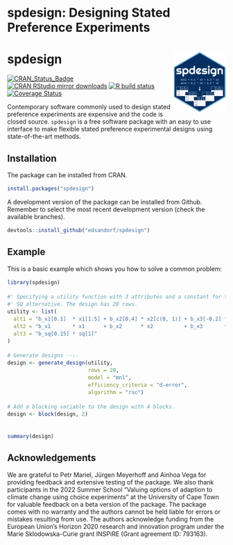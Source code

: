 
<!-- README.md is generated from README.Rmd. Please edit that file -->

# spdesign: Designing Stated Preference Experiments

# spdesign <a href="https://spdesign.edsandorf.me"><img src="man/figures/logo.svg" align="right" height="139" alt="spdesign website" /></a>

<!-- badges: start -->

[![CRAN_Status_Badge](http://www.r-pkg.org/badges/version-last-release/spdesign)](https://cran.r-project.org/package=spdesign)
[![CRAN RStudio mirror
downloads](http://cranlogs.r-pkg.org/badges/spdesign)](http://www.r-pkg.org/pkg/spdesign)
[![R build
status](https://github.com/edsandorf/spdesign/workflows/R-CMD-check/badge.svg)](https://github.com/edsandorf/spdesign/actions?workflow=R-CMD-check)
[![Coverage
Status](https://codecov.io/github/edsandorf/spdesign/coverage.svg?branch=master)](https://codecov.io/github/edsandorf/spdesign?branch=master)
<!-- badges: end -->

Contemporary software commonly used to design stated preference
experiments are expensive and the code is closed source. `spdesign` is a
free software package with an easy to use interface to make flexible
stated preference experimental designs using state-of-the-art methods.

## Installation

The package can be installed from CRAN.

``` r
install.packages("spdesign")
```

A development version of the package can be installed from Github.
Remember to select the most recent development version (check the
available branches).

``` r
devtools::install_github("edsandorf/spdesign")
```

## Example

This is a basic example which shows you how to solve a common problem:

``` r
library(spdesign)

#' Specifying a utility function with 3 attributes and a constant for the
#' SQ alternative. The design has 20 rows.
utility <- list(
  alt1 = "b_x1[0.1]  * x1[1:5] + b_x2[0.4] * x2[c(0, 1)] + b_x3[-0.2] * x3[seq(0, 1, 0.25)]",
  alt2 = "b_x1       * x1      + b_x2      * x2          + b_x3       * x3",
  alt3 = "b_sq[0.15] * sq[1]"
)

# Generate designs ----
design <- generate_design(utility,
                          rows = 20,
                          model = "mnl", 
                          efficiency_criteria = "d-error",
                          algorithm = "rsc")

# Add a blocking variable to the design with 4 blocks.
design <- block(design, 2)


summary(design)
```

## Acknowledgements

We are grateful to Petr Mariel, Jürgen Meyerhoff and Ainhoa Vega for
providing feedback and extensive testing of the package. We also thank
participants in the 2022 Summer School “Valuing options of adaption to
climate change using choice experiments” at the University of Cape Town
for valuable feedback on a beta version of the package. The package
comes with no warranty and the authors cannot be held liable for errors
or mistakes resulting from use. The authors acknowledge funding from the
European Union’s Horizon 2020 research and innovation program under the
Marie Sklodowska-Curie grant INSPiRE (Grant agreement ID: 793163).
